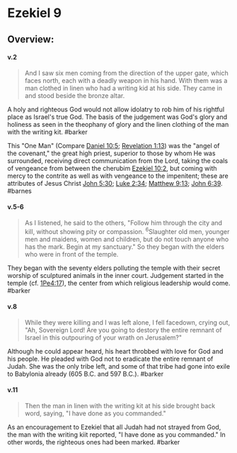 # Ezekiel 9

## Overview:


#### v.2
>And I saw six men coming from the direction of the upper gate, which faces north, each with a deadly weapon in his hand. With them was a man clothed in linen who had a writing kid at his side. They came in and stood beside the bronze altar.

A holy and righteous God would not allow idolatry to rob him of his rightful place as Israel's true God. The basis of the judgement was God's glory and holiness as seen in the theophany of glory and the linen clothing of the man with the writing kit.
#barker 

This "One Man" (Compare [Daniel 10:5](Daniel10#v.5); [Revelation 1:13](Revelation1#v.13)) was the "angel of the covenant," the great high priest, superior to those by whom He was surrounded, receiving direct communication from the Lord, taking the coals of vengeance from between the cherubim [Ezekiel 10:2](Ezekiel10#v.2), but coming with mercy to the contrite as well as with vengeance to the impenitent; these are attributes of Jesus Christ [John 5:30](John5#v.30); [Luke 2:34](Luke2#v.34); [Matthew 9:13](Matthew9#v.13); [John 6:39](John6#v.39).
#barnes 

#### v.5-6
>As I listened, he said to the others, "Follow him through the city and kill, without showing pity or compassion. <sup>6</sup>Slaughter old men, younger men and maidens, women and children, but do not touch anyone who has the mark. Begin at my sanctuary." So they began with the elders who were in front of the temple.

They began with the seventy elders polluting the temple with their secret worship of sculptured animals in the inner court. Judgement started in the temple (cf. [1Pe4:17](1Peter4#v.17)), the center from which religious leadership would come.
#barker 

#### v.8
>While they were killing and I was left alone, I fell facedown, crying out, "Ah, Sovereign Lord! Are you going to destory the entire remnant of Israel in this outpouring of your wrath on Jerusalem?"

Although he could appear heard, his heart throbbed with love for God and his people. He pleaded with God not to eradicate the entire remnant of Judah. She was the only tribe left, and some of that tribe had gone into exile to Babylonia already (605 B.C. and 597 B.C.).
#barker 

#### v.11
>Then the man in linen with the writing kit at his side brought back word, saying, "I have done as you commanded."

As an encouragement to Ezekiel that all Judah had not strayed from God, the man with the writing kiit reported, "I have done as you commanded." In other words, the righteous ones had been marked.
#barker 
